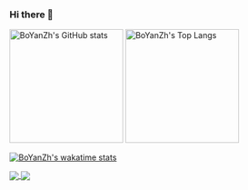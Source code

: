 ### Hi there 👋

<!--
**BoYanZh/BoYanZh** is a ✨ _special_ ✨ repository because its `README.md` (this file) appears on your GitHub profile.

Here are some ideas to get you started:

- 🔭 I’m currently working on ...
- 🌱 I’m currently learning ...
- 👯 I’m looking to collaborate on ...
- 🤔 I’m looking for help with ...
- 💬 Ask me about ...
- 📫 How to reach me: ...
- 😄 Pronouns: ...
- ⚡ Fun fact: ...
-->

<p align="left">
  <img alt="BoYanZh's GitHub stats" height='200' src="https://github-readme-stats.vercel.app/api?username=BoYanZh&show_icons=true&theme=dark&include_all_commits=true">
  <img alt="BoYanZh's Top Langs" height='200' src="https://github-readme-stats.vercel.app/api/top-langs/?username=BoYanZh&layout=compact&theme=dark">
</p>

[![BoYanZh's wakatime stats](https://github-readme-stats.vercel.app/api/wakatime?username=BoYanZh&layout=compact&theme=dark)](https://github.com/anuraghazra/github-readme-stats)

<a href="https://github.com/anuraghazra/github-readme-stats">
  <img align="center" src="https://github-readme-stats.vercel.app/api/pin/?username=anuraghazra&repo=github-readme-stats" />
</a>
<a href="https://github.com/anuraghazra/convoychat">
  <img align="center" src="https://github-readme-stats.vercel.app/api/pin/?username=anuraghazra&repo=convoychat" />
</a>
